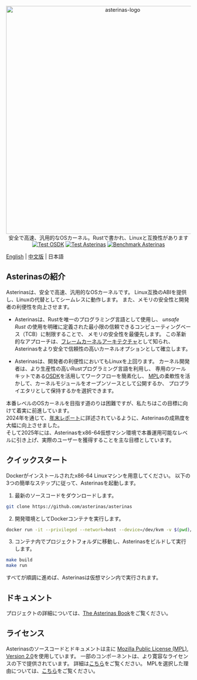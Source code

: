 <p align="center">
    <img src="docs/src/images/logo_en.svg" alt="asterinas-logo" width="620"><br>
    安全で高速、汎用的なOSカーネル。Rustで書かれ、Linuxと互換性があります<br/>
    <a href="https://github.com/asterinas/asterinas/actions/workflows/test_osdk.yml"><img src="https://github.com/asterinas/asterinas/actions/workflows/test_osdk.yml/badge.svg?event=push" alt="Test OSDK" style="max-width: 100%;"></a>
    <a href="https://github.com/asterinas/asterinas/actions/workflows/test_asterinas.yml"><img src="https://github.com/asterinas/asterinas/actions/workflows/test_asterinas.yml/badge.svg?event=push" alt="Test Asterinas" style="max-width: 100%;"></a>
    <a href="https://asterinas.github.io/benchmark/"><img src="https://github.com/asterinas/asterinas/actions/workflows/benchmark_asterinas.yml/badge.svg" alt="Benchmark Asterinas" style="max-width: 100%;"></a>
    <br/>
</p>

[English](README.md) | [中文版](README_CN.md) | 日本語

## Asterinasの紹介

Asterinasは、安全で高速、汎用的なOSカーネルです。
Linux互換のABIを提供し、Linuxの代替としてシームレスに動作します。
また、メモリの安全性と開発者の利便性を向上させます。

* Asterinasは、Rustを唯一のプログラミング言語として使用し、
  _unsafe Rust_ の使用を明確に定義された最小限の信頼できるコンピューティングベース（TCB）に制限することで、
  メモリの安全性を最優先します。
  この革新的なアプローチは、[フレームカーネルアーキテクチャ](https://asterinas.github.io/book/kernel/the-framekernel-architecture.html)として知られ、
  Asterinasをより安全で信頼性の高いカーネルオプションとして確立します。

* Asterinasは、開発者の利便性においてもLinuxを上回ります。
  カーネル開発者は、より生産性の高いRustプログラミング言語を利用し、
  専用のツールキットである[OSDK](https://asterinas.github.io/book/osdk/guide/index.html)を活用してワークフローを簡素化し、
  [MPL](#License)の柔軟性を活かして、カーネルモジュールをオープンソースとして公開するか、
  プロプライエタリとして保持するかを選択できます。

本番レベルのOSカーネルを目指す道のりは困難ですが、私たちはこの目標に向けて着実に前進しています。  
2024年を通じて、[年末レポート](https://asterinas.github.io/2025/01/20/asterinas-in-2024.html)に詳述されているように、Asterinasの成熟度を大幅に向上させました。  
そして2025年には、Asterinasをx86-64仮想マシン環境で本番運用可能なレベルに引き上げ、実際のユーザーを獲得することを主な目標としています。

## クイックスタート

Dockerがインストールされたx86-64 Linuxマシンを用意してください。
以下の3つの簡単なステップに従って、Asterinasを起動します。

1. 最新のソースコードをダウンロードします。

```bash
git clone https://github.com/asterinas/asterinas
```

2. 開発環境としてDockerコンテナを実行します。

```bash
docker run -it --privileged --network=host --device=/dev/kvm -v $(pwd)/asterinas:/root/asterinas asterinas/asterinas:0.14.1-20250326
```

3. コンテナ内でプロジェクトフォルダに移動し、Asterinasをビルドして実行します。

```bash
make build
make run
```

すべてが順調に進めば、Asterinasは仮想マシン内で実行されます。

## ドキュメント

プロジェクトの詳細については、[The Asterinas Book](https://asterinas.github.io/book/)をご覧ください。

## ライセンス

Asterinasのソースコードとドキュメントは主に
[Mozilla Public License (MPL), Version 2.0](https://github.com/asterinas/asterinas/blob/main/LICENSE-MPL)を使用しています。
一部のコンポーネントは、より寛容なライセンスの下で提供されています。
詳細は[こちら](https://github.com/asterinas/asterinas/blob/main/.licenserc.yaml)をご覧ください。
MPLを選択した理由については、[こちら](https://asterinas.github.io/book/index.html#licensing)をご覧ください。
